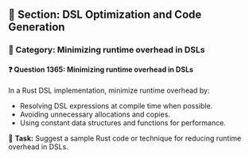 ## 📘 Section: DSL Optimization and Code Generation  
### 🔹 Category: Minimizing runtime overhead in DSLs  
#### ❓ Question 1365: Minimizing runtime overhead in DSLs

In a Rust DSL implementation, minimize runtime overhead by:

- Resolving DSL expressions at compile time when possible.
- Avoiding unnecessary allocations and copies.
- Using constant data structures and functions for performance.

🔧 **Task:** Suggest a sample Rust code or technique for reducing runtime overhead in DSLs.
